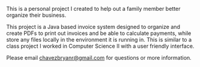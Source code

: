 This is a personal project I created to help out a family member better organize their business.

This project is a Java based invoice system designed to organize and create PDFs
to print out invoices and be able to calculate payments, while store any
files locally in the environment it is running in. This is similar to a class
project I worked in Computer Science II with a user friendly interface.

Please email chavezbryanr@gmail.com for questions or more information.
